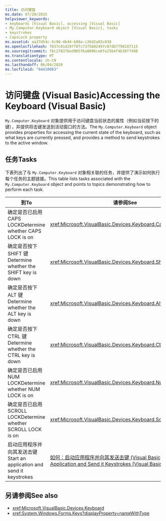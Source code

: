 ```yaml
---
title: 访问键盘
ms.date: 07/20/2015
helpviewer_keywords:
- keyboards [Visual Basic], accessing [Visual Basic]
- My.Computer.Keyboard object [Visual Basic], tasks
- keystrokes
- CapsLock property
ms.assetid: aa37d54c-5c98-4b44-b98a-c26d2a03c038
ms.openlocfilehash: f837c01d297f8fc7375b02497c87db7798187115
ms.sourcegitcommit: f8c270376ed905f6a8896ce0fe25b4f4b38ff498
ms.translationtype: HT
ms.contentlocale: zh-CN
ms.lasthandoff: 06/04/2020
ms.locfileid: "84410083"
---
```

# <a name="accessing-the-keyboard-visual-basic"></a><span data-ttu-id="e9e6b-102">访问键盘 (Visual Basic)</span><span class="sxs-lookup"><span data-stu-id="e9e6b-102">Accessing the Keyboard (Visual Basic)</span></span>

<span data-ttu-id="e9e6b-103">`My.Computer.Keyboard` 对象提供用于访问键盘当前状态的属性（例如当前按下的键），并提供将击键发送到活动窗口的方法。</span><span class="sxs-lookup"><span data-stu-id="e9e6b-103">The `My.Computer.Keyboard` object provides properties for accessing the current state of the keyboard, such as what keys are currently pressed, and provides a method to send keystrokes to the active window.</span></span>  
  
## <a name="tasks"></a><span data-ttu-id="e9e6b-104">任务</span><span class="sxs-lookup"><span data-stu-id="e9e6b-104">Tasks</span></span>  

 <span data-ttu-id="e9e6b-105">下表列出了与 `My.Computer.Keyboard` 对象相关联的任务，并提供了演示如何执行每个任务的主题链接。</span><span class="sxs-lookup"><span data-stu-id="e9e6b-105">This table lists tasks associated with the `My.Computer.Keyboard` object and points to topics demonstrating how to perform each task.</span></span>  
  
|<span data-ttu-id="e9e6b-106">到</span><span class="sxs-lookup"><span data-stu-id="e9e6b-106">To</span></span>|<span data-ttu-id="e9e6b-107">请参阅</span><span class="sxs-lookup"><span data-stu-id="e9e6b-107">See</span></span>|  
|--------|---------|  
|<span data-ttu-id="e9e6b-108">确定是否已启用 CAPS LOCK</span><span class="sxs-lookup"><span data-stu-id="e9e6b-108">Determine whether CAPS LOCK is on</span></span>|<xref:Microsoft.VisualBasic.Devices.Keyboard.CapsLock%2A>|  
|<span data-ttu-id="e9e6b-109">确定是否按下 SHIFT 键</span><span class="sxs-lookup"><span data-stu-id="e9e6b-109">Determine whether the SHIFT key is down</span></span>|<xref:Microsoft.VisualBasic.Devices.Keyboard.ShiftKeyDown%2A>|  
|<span data-ttu-id="e9e6b-110">确定是否按下 ALT 键</span><span class="sxs-lookup"><span data-stu-id="e9e6b-110">Determine whether the ALT key is down</span></span>|<xref:Microsoft.VisualBasic.Devices.Keyboard.AltKeyDown%2A>|  
|<span data-ttu-id="e9e6b-111">确定是否按下 CTRL 键</span><span class="sxs-lookup"><span data-stu-id="e9e6b-111">Determine whether the CTRL key is down</span></span>|<xref:Microsoft.VisualBasic.Devices.Keyboard.CtrlKeyDown%2A>|  
|<span data-ttu-id="e9e6b-112">确定是否已启用 NUM LOCK</span><span class="sxs-lookup"><span data-stu-id="e9e6b-112">Determine whether NUM LOCK is on</span></span>|<xref:Microsoft.VisualBasic.Devices.Keyboard.NumLock%2A>|  
|<span data-ttu-id="e9e6b-113">确定是否已启用 SCROLL LOCK</span><span class="sxs-lookup"><span data-stu-id="e9e6b-113">Determine whether SCROLL LOCK is on</span></span>|<xref:Microsoft.VisualBasic.Devices.Keyboard.ScrollLock%2A>|  
|<span data-ttu-id="e9e6b-114">启动应用程序并向其发送击键</span><span class="sxs-lookup"><span data-stu-id="e9e6b-114">Start an application and send it keystrokes</span></span>|[<span data-ttu-id="e9e6b-115">如何：启动应用程序并向其发送击键 (Visual Basic)</span><span class="sxs-lookup"><span data-stu-id="e9e6b-115">How to: Start an Application and Send it Keystrokes (Visual Basic)</span></span>](how-to-start-an-application-and-send-it-keystrokes.md)|  
  
## <a name="see-also"></a><span data-ttu-id="e9e6b-116">另请参阅</span><span class="sxs-lookup"><span data-stu-id="e9e6b-116">See also</span></span>

- <xref:Microsoft.VisualBasic.Devices.Keyboard>
- <xref:System.Windows.Forms.Keys?displayProperty=nameWithType>
